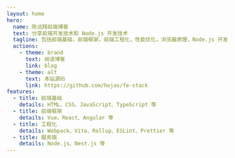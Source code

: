 ```yaml
---
layout: home
hero:
  name: 陈远翔前端博客
  text: 分享前端开发技术和 Node.js 开发技术
  tagline: 包括前端基础，前端框架，前端工程化，性能优化，浏览器原理，Node.js 开发等
  actions:
    - theme: brand
      text: 阅读博客
      link: blog
    - theme: alt
      text: 本站源码
      link: https://github.com/hojas/fe-stack
features:
  - title: 前端基础
    details: HTML、CSS、JavaScript、TypeScript 等
  - title: 前端框架
    details: Vue、React、Angular 等
  - title: 工程化
    details: Webpack、Vite、Rollup、ESLint、Prettier 等
  - title: 服务端
    details: Node.js、Nest.js 等
---
```

